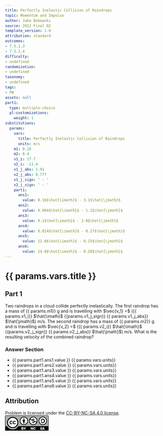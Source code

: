 ```yaml
---
title: Perfectly Inelastic Collision of Raindrops
topic: Momentum and Impulse
author: Jake Bobowski
source: 2012 Final Q2
template_version: 1.0
attribution: standard
outcomes:
- 7.5.1.3
- 7.5.1.4
difficulty:
- undefined
randomization:
- undefined
taxonomy:
- undefined
tags:
- PW
assets: null
part1:
  type: multiple-choice
  pl-customizations:
    weight: 1
substitutions:
  params:
    vars:
      title: Perfectly Inelastic Collision of Raindrops
      units: m/s
    m1: 0.26
    m2: 0.4
    v1_i: 17.7
    v2_i: -11.4
    v1_j_abs: 1.91
    v2_j_abs: 0.777
    v1_j_sign: ' - '
    v2_j_sign: ' - '
    part1:
      ans1:
        value: 0.16$\hat{\imath}$ - 3.1$\hat{\jmath}$
      ans2:
        value: 0.064$\hat{\imath}$ - 1.2$\hat{\jmath}$
      ans3:
        value: 0.1$\hat{\imath}$ - 2.0$\hat{\jmath}$
      ans4:
        value: 0.014$\hat{\imath}$ - 0.27$\hat{\jmath}$
      ans5:
        value: 12.0$\hat{\imath}$ - 0.25$\hat{\jmath}$
      ans6:
        value: 14.0$\hat{\imath}$ - 0.28$\hat{\jmath}$
---
```

# {{ params.vars.title }}
## Part 1

Two raindrops in a cloud collide perfectly inelastically. The first raindrop has a mass of {{ params.m1}} g and is travelling with $\vec{v_1} =$ ({{ params.v1_i}} $\hat{\imath}$ {{params.v1_j_sign}} {{ params.v1_j_abs}} $\hat{\jmath}$) m/s. The second raindrop has a mass of {{ params.m2}} g and is travelling with $\vec{v_2} =$ ({{ params.v2_i}} $\hat{\imath}$ {{params.v2_j_sign}} {{ params.v2_j_abs}} $\hat{\jmath}$) m/s. What is the resulting velocity of the combined raindrop?

### Answer Section

- {{ params.part1.ans1.value }} {{ params.vars.units}}
- {{ params.part1.ans2.value }} {{ params.vars.units}}
- {{ params.part1.ans3.value }} {{ params.vars.units}}
- {{ params.part1.ans4.value }} {{ params.vars.units}}
- {{ params.part1.ans5.value }} {{ params.vars.units}}
- {{ params.part1.ans6.value }} {{ params.vars.units}}

## Attribution

Problem is licensed under the [CC-BY-NC-SA 4.0 license](https://creativecommons.org/licenses/by-nc-sa/4.0/).<br> ![The Creative Commons 4.0 license requiring attribution-BY, non-commercial-NC, and share-alike-SA license.](https://raw.githubusercontent.com/firasm/bits/master/by-nc-sa.png)